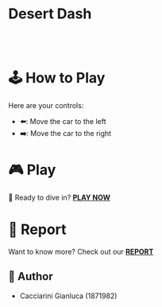 # Desert Dash
<br />
<br />

# 🕹️ How to Play

Here are your controls:

- **⬅️**: Move the car to the left
- **➡️**: Move the car to the right

# 🎮 Play

🚀 Ready to dive in? [**PLAY NOW**](https://sapienzainteractivegraphicscourse.github.io/final-project-theboringgame/)

# 📖 Report

Want to know more? Check out our [**REPORT**](https://github.com/SapienzaInteractiveGraphicsCourse/final-project-desert-dash/blob/main/Desert_Dash_report.pdf)

## 📝 Author

- Cacciarini Gianluca (1871982)
